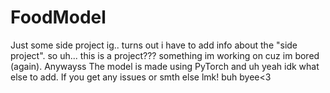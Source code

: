 # FoodModel
Just some side project ig..
turns out i have to add info about the "side project". so uh... this is a project??? something im working on cuz im bored (again). Anywayss
The model is made using PyTorch and uh yeah idk what else to add. If you get any issues or smth else lmk!
buh byee<3

